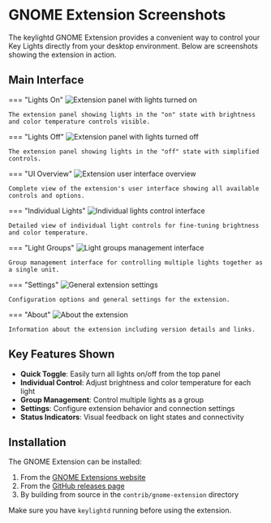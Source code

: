 # GNOME Extension Screenshots

The keylightd GNOME Extension provides a convenient way to control your Key Lights directly from your desktop environment. Below are screenshots showing the extension in action.

## Main Interface

=== "Lights On"
    ![Extension panel with lights turned on](../assets/screenshots/extension-on.png)
    
    The extension panel showing lights in the "on" state with brightness and color temperature controls visible.

=== "Lights Off" 
    ![Extension panel with lights turned off](../assets/screenshots/extension-off.png)
    
    The extension panel showing lights in the "off" state with simplified controls.

=== "UI Overview"
    ![Extension user interface overview](../assets/screenshots/extension-ui.png)
    
    Complete view of the extension's user interface showing all available controls and options.

=== "Individual Lights"
    ![Individual lights control interface](../assets/screenshots/extension-lights.png)
    
    Detailed view of individual light controls for fine-tuning brightness and color temperature.

=== "Light Groups"
    ![Light groups management interface](../assets/screenshots/extension-groups.png)
    
    Group management interface for controlling multiple lights together as a single unit.

=== "Settings"
    ![General extension settings](../assets/screenshots/extension-general.png)
    
    Configuration options and general settings for the extension.

=== "About"
    ![About the extension](../assets/screenshots/extension-about.png)
    
    Information about the extension including version details and links.

## Key Features Shown

- **Quick Toggle**: Easily turn all lights on/off from the top panel
- **Individual Control**: Adjust brightness and color temperature for each light
- **Group Management**: Control multiple lights as a group
- **Settings**: Configure extension behavior and connection settings
- **Status Indicators**: Visual feedback on light states and connectivity

## Installation

The GNOME Extension can be installed:

1. From the [GNOME Extensions website](https://extensions.gnome.org/extension/8185/keylightd-control/)
2. From the [GitHub releases page](https://github.com/jmylchreest/keylightd/releases)
3. By building from source in the `contrib/gnome-extension` directory

Make sure you have `keylightd` running before using the extension.